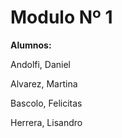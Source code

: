 # Modulo Nº 1
<b>
  
Alumnos:
  
  </b>
  
<p>
Andolfi, Daniel
<p>
Alvarez, Martina
<p>
Bascolo, Felicitas
<p>
Herrera, Lisandro
  <p>

